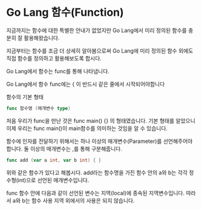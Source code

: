 # Go Lang 함수(Function)

지금까지는 함수에 대한 특별한 안내가 없었지만 Go Lang에서 미리 정의된 함수를 충분히 잘 활용해왔습니다.

지금부터는 함수를 조금 더 상세히 알아봄으로써 Go Lang에 미리 정의된 함수 외에도 직접 함수를 정의하고 활용해보도록 합시다.

Go Lang에서 함수는 func를 통해 나타냅니다.

Go Lang에서 함수 func에는 { 이 반드시 같은 줄에서 시작되어야합니다

함수의 기본 형태

```go
func 함수명 (매개변수 type)​
```

처음 우리가 func을 만난 것은 func main() {} 의 형태였습니다. 기본 형태를 알았으니 이제 우리는 func main()이 main함수를 의미하는 것임을 알 수 있습니다.

함수에 인자를 전달하기 위해서는 하나 이상의 매개변수(Parameter)를 선언해주어야 합니다. 둘 이상의 매개변수는 ,를 통해 구분해줍니다.

```go
func add (var a int, var b int) { }
```

위와 같은 함수가 있다고 해봅시다. add라는 함수명을 가진 함수 안의 a와 b는 각각 정수형(int)으로 선언된 매개변수입니다.

func 함수 안에 다음과 같이 선언된 변수는 지역(local)에 종속된 지역변수입니다. 따라서 a와 b는 함수 사용 지역 외에서의 사용은 되지 않습니다.
